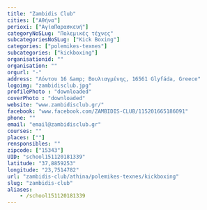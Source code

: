 ```yaml
---
title: "Zambidis Club"
cities: ["Αθήνα"]
perioxi: ["ΑγίαΠαρασκευή"]
categoryNoSLug: "Πολεμικές τέχνες"
subcategoriesNoSLug: ["Kick Boxing"]
categories: ["polemikes-texnes"]
subcategories: ["kickboxing"]
organisationid: ""
organisation: ""
orgurl: "-"
address: "Λόντου 16 &amp; Βουλιαγμένης, 16561 Glyfáda, Greece"
logoimg: "zambidisclub.jpg"
profilePhoto : "downloaded"
coverPhoto : "downloaded"
website: "www.zambidisclub.gr/"
facebook: "www.facebook.com/ZAMBIDIS-CLUB/115201665186091"
phone: ""
email: "email@zambidisclub.gr"
courses: ""
places: [""]
rensponsibles: ""
zipcode: ["15343"]
UID: "school151120181339"
latitude: "37,8859253"
longitude: "23,7514782"
url: "zambidis-club/athina/polemikes-texnes/kickboxing"
slug: "zambidis-club"
aliases:
    - /school151120181339
---
```





